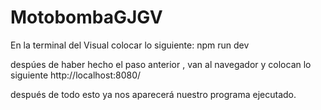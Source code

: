 # MotobombaGJGV
En la terminal del Visual colocar lo siguiente:
npm run dev

despúes de haber hecho el paso anterior , van al navegador y colocan  lo siguiente
http://localhost:8080/ 


después de todo esto ya nos aparecerá nuestro programa ejecutado.
